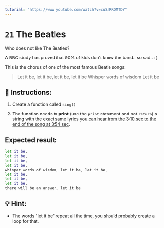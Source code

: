 ```yaml
---
tutorial: "https://www.youtube.com/watch?v=cuSaRROMTDY"
---
```


# `21` The Beatles

Who does not like The Beatles?

A BBC study has proved that 90% of kids don't know the band.. so sad.. :(

This is the chorus of one of the most famous Beatle songs:

> Let it be, let it be, let it be, let it be
> Whisper words of wisdom
> Let it be

## 📝 Instructions:

1. Create a function called `sing()`

2. The function needs to **print** (use the `print` statement and not `return`) a string with the exact same lyrics
[you can hear from the 3:10 sec to the end of the song at 3:54 sec](https://www.youtube.com/watch?v=QDYfEBY9NM4).


## Expected result:

```sh
let it be,
let it be,
let it be,
let it be,
whisper words of wisdom, let it be, let it be,
let it be,
let it be,
let it be,
there will be an answer, let it be
```

## 💡 Hint:

- The words "let it be" repeat all the time, you should probably create a loop for that.

